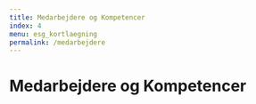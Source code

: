 ```yaml
---
title: Medarbejdere og Kompetencer
index: 4
menu: esg_kortlaegning
permalink: /medarbejdere
---
```


# Medarbejdere og Kompetencer
